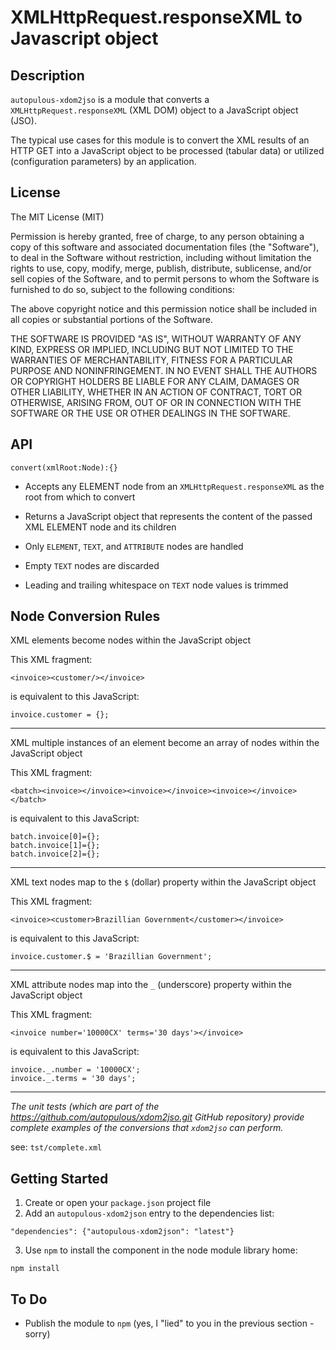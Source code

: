 # XMLHttpRequest.responseXML to Javascript object

## Description
`autopulous-xdom2jso` is a module that converts a `XMLHttpRequest.responseXML` (XML DOM) object to a JavaScript object (JSO).

The typical use cases for this module is to convert the XML results of an HTTP GET into a JavaScript object to be processed (tabular data) or utilized (configuration parameters) by an application. 
## License
The MIT License (MIT)

Permission is hereby granted, free of charge, to any person obtaining a copy of this software and associated documentation files (the "Software"), to deal in the Software without restriction, including without limitation the rights to use, copy, modify, merge, publish, distribute, sublicense, and/or sell copies of the Software, and to permit persons to whom the Software is furnished to do so, subject to the following conditions:

The above copyright notice and this permission notice shall be included in all copies or substantial portions of the Software.

THE SOFTWARE IS PROVIDED "AS IS", WITHOUT WARRANTY OF ANY KIND, EXPRESS OR IMPLIED, INCLUDING BUT NOT LIMITED TO THE WARRANTIES OF MERCHANTABILITY, FITNESS FOR A PARTICULAR PURPOSE AND NONINFRINGEMENT. IN NO EVENT SHALL THE AUTHORS OR COPYRIGHT HOLDERS BE LIABLE FOR ANY CLAIM, DAMAGES OR OTHER LIABILITY, WHETHER IN AN ACTION OF CONTRACT, TORT OR OTHERWISE, ARISING FROM, OUT OF OR IN CONNECTION WITH THE SOFTWARE OR THE USE OR OTHER DEALINGS IN THE SOFTWARE.

## API
`convert(xmlRoot:Node):{}`

- Accepts any ELEMENT node from an `XMLHttpRequest.responseXML` as the root from which to convert
- Returns a JavaScript object that represents the content of the passed XML ELEMENT node and its children

- Only `ELEMENT`, `TEXT`, and `ATTRIBUTE` nodes are handled
- Empty `TEXT` nodes are discarded
- Leading and trailing whitespace on `TEXT` node values is trimmed

## Node Conversion Rules
XML elements become nodes within the JavaScript object

This XML fragment:
```
<invoice><customer/></invoice>
```
is equivalent to this JavaScript:
```
invoice.customer = {};
```
---
XML multiple instances of an element become an array of nodes within the JavaScript object

This XML fragment:
```
<batch><invoice></invoice><invoice></invoice><invoice></invoice></batch>
```
is equivalent to this JavaScript:
```
batch.invoice[0]={};
batch.invoice[1]={};
batch.invoice[2]={};
```
---
XML text nodes map to the `$` (dollar) property within the JavaScript object

This XML fragment:
```
<invoice><customer>Brazillian Government</customer></invoice>
```
is equivalent to this JavaScript:
```
invoice.customer.$ = 'Brazillian Government';
```
---
XML attribute nodes map into the `_` (underscore) property within the JavaScript object

This XML fragment:
```
<invoice number='10000CX' terms='30 days'></invoice>
```
is equivalent to this JavaScript:
```
invoice._.number = '10000CX';
invoice._.terms = '30 days';
```
---
_The unit tests (which are part of the https://github.com/autopulous/xdom2jso.git GitHub repository) provide complete examples of the conversions that `xdom2jso` can perform._
 
see: `tst/complete.xml`  
## Getting Started
1. Create or open your `package.json` project file
2. Add an `autopulous-xdom2json` entry to the dependencies list:
```
"dependencies": {"autopulous-xdom2json": "latest"}
```
3. Use `npm` to install the component in the node module library home:
```
npm install
```

## To Do
* Publish the module to `npm` (yes, I "lied" to you in the previous section - sorry)